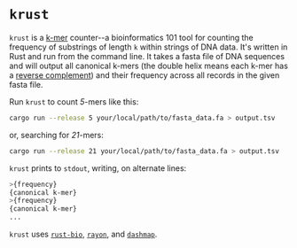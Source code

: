 # `krust`

`krust` is a [k-mer](https://en.wikipedia.org/wiki/K-mer) counter--a bioinformatics 101 tool for counting the frequency of substrings of length `k` within strings of DNA data. It's written in Rust and run from the command line. It takes a fasta file of DNA sequences and will output all canonical k-mers (the double helix means each k-mer has a [reverse complement](https://en.wikipedia.org/wiki/Complementarity_(molecular_biology)#DNA_and_RNA_base_pair_complementarity)) and their frequency across all records in the given fasta file.

Run `krust` to count *5*-mers like this:

```bash
cargo run --release 5 your/local/path/to/fasta_data.fa > output.tsv
```

or, searching for *21*-mers:  

```bash
cargo run --release 21 your/local/path/to/fasta_data.fa > output.tsv
```

`krust` prints to `stdout`, writing, on alternate lines:

```bash
>{frequency}  
{canonical k-mer}
>{frequency}  
{canonical k-mer}  
...
```  

`krust` uses [`rust-bio`](https://docs.rs/bio/0.38.0/bio/), [`rayon`](https://docs.rs/rayon/1.5.1/rayon/), and [`dashmap`](https://docs.rs/crate/dashmap/4.0.2).  
